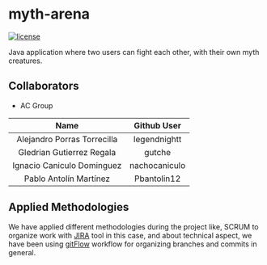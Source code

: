 # myth-arena

[![license](https://img.shields.io/github/license/legendnightt/myth-arena.svg)](https://github.com/legendnightt/myth-arena/blob/master/LICENSE)

Java application where two users can fight each other, with their own myth creatures.

## Collaborators

- AC Group

|            **Name**           | **Github User** |
|:-----------------------------:|:---------------:|
| Alejandro Porras Torrecilla   | legendnightt    |
| Gledrian Gutierrez Regala     | gutche          |
| Ignacio Caniculo Dominguez    | nachocaniculo   |
| Pablo Antolín Martínez        | Pbantolin12     |

## Applied Methodologies

We have applied different methodologies during the project like, SCRUM to organize work with [JIRA](https://myth-arena.atlassian.net/jira/software/projects/MYT/boards/1/roadmap) tool in this case, and about technical aspect, we have been using [gitFlow](https://www.atlassian.com/git/tutorials/comparing-workflows/gitflow-workflow) workflow for organizing branches and commits in general.
